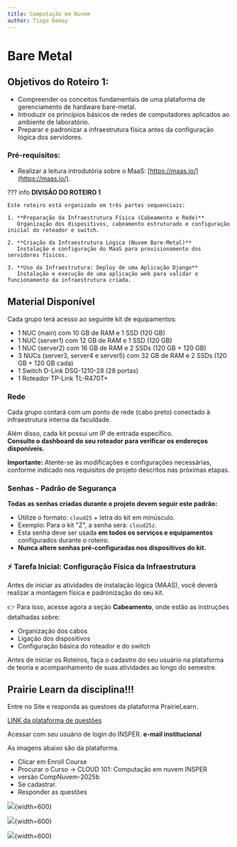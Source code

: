 ```yaml
---
title: Computação em Nuvem
author: Tiago Demay
---
```


# Bare Metal

## Objetivos do Roteiro 1:

* Compreender os conceitos fundamentais de uma plataforma de gerenciamento de hardware bare-metal.
* Introduzir os princípios básicos de redes de computadores aplicados ao ambiente de laboratório.
* Preparar e padronizar a infraestrutura física antes da configuração lógica dos servidores.

### Pré-requisitos:

* Realizar a leitura introdutória sobre o MaaS: [https://maas.io/](https://maas.io/).

??? info
    **DIVISÃO DO ROTEIRO 1**
    
    Este roteiro está organizado em três partes sequenciais:
    
    1. **Preparação da Infraestrutura Física (Cabeamento e Rede)**  
       Organização dos dispositivos, cabeamento estruturado e configuração inicial do roteador e switch.
    
    2. **Criação da Infraestrutura Lógica (Nuvem Bare-Metal)**  
       Instalação e configuração do MaaS para provisionamento dos servidores físicos.
    
    3. **Uso da Infraestrutura: Deploy de uma Aplicação Django**  
       Instalação e execução de uma aplicação web para validar o funcionamento da infraestrutura criada.

## Material Disponível

Cada grupo terá acesso ao seguinte kit de equipamentos:

  * 1 NUC (main) com 10 GB de RAM e 1 SSD (120 GB)
  * 1 NUC (server1) com 12 GB de RAM e 1 SSD (120 GB)
  * 1 NUC (server2) com 16 GB de RAM e 2 SSDs (120 GB + 120 GB)
  * 3 NUCs (server3, server4 e server5) com 32 GB de RAM e 2 SSDs (120 GB + 120 GB cada)
  * 1 Switch D-Link DSG-1210-28 (28 portas)
  * 1 Roteador TP-Link TL-R470T+

### Rede

Cada grupo contará com um ponto de rede (cabo preto) conectado à infraestrutura interna da faculdade.

Além disso, cada kit possui um IP de entrada específico.  
**Consulte o dashboard do seu roteador para verificar os endereços disponíveis.**

**Importante:** Atente-se às modificações e configurações necessárias, conforme indicado nos requisitos de projeto descritos nas próximas etapas.

### Senhas - Padrão de Segurança

**Todas as senhas criadas durante o projeto devem seguir este padrão:**

  * Utilize o formato: `cloud25` + letra do kit em minúsculo.
  * Exemplo: Para o kit "Z", a senha será: `cloud25z`.
  * Esta senha deve ser usada **em todos os serviços e equipamentos** configurados durante o roteiro.
  * **Nunca altere senhas pré-configuradas nos dispositivos do kit.**

### ⚡ Tarefa Inicial: Configuração Física da Infraestrutura

Antes de iniciar as atividades de instalação lógica (MAAS), você deverá realizar a montagem física e padronização do seu kit.

👉 Para isso, acesse agora a seção **Cabeamento**, onde estão as instruções detalhadas sobre:  
- Organização dos cabos  
- Ligação dos dispositivos  
- Configuração básica do roteador e do switch  

Antes de iniciar os Roteiros, faça o cadastro do seu usuário na plataforma de teoria e acompanhamento de suas atividades ao longo do semestre.


## Prairie Learn da disciplina!!!

Entre no Site e responda as questoes da plataforma PrairieLearn.

[LINK da plataforma de questões](https://us.prairielearn.com/pl)

Acessar com seu usuário de login do INSPER. **e-mail institucional**

As imagens abaixo são da plataforma.

* Clicar em Enroll Course
* Procurar o Curso -> CLOUD 101: Computação em nuvem INSPER
* versão CompNuvem-2025b
* Se cadastrar. 
* Responder as questões


![](../assets/images/prairie_1.jpeg){width=600}


![](../assets/images/prairie_2.jpeg){width=600}


![](../assets/images/prairie_3.jpeg){width=600}


